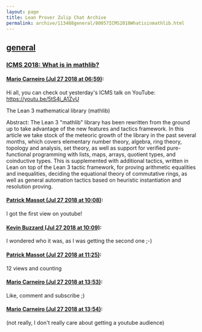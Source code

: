 ```yaml
---
layout: page
title: Lean Prover Zulip Chat Archive 
permalink: archive/113488general/80057ICMS2018Whatisinmathlib.html
---
```


## [general](index.html)
### [ICMS 2018: What is in mathlib?](80057ICMS2018Whatisinmathlib.html)

#### [Mario Carneiro (Jul 27 2018 at 06:59)](https://leanprover.zulipchat.com/#narrow/stream/113488-general/topic/ICMS%202018%3A%20What%20is%20in%20mathlib%3F/near/130389009):
Hi all, you can check out yesterday's ICMS talk on YouTube: https://youtu.be/5tS4j_A1ZvU

The Lean 3 mathematical library (mathlib)

Abstract: The Lean 3 "mathlib" library has been rewritten from the ground up to take advantage of the new features and tactics framework. In this article we take stock of the meteoric growth of the library in the past several months, which covers elementary number theory, algebra, ring theory, topology and analysis, set theory, as well as support for verified pure-functional programming with lists, maps, arrays, quotient types, and coinductive types. This is supplemented with additional tactics, written in Lean on top of the Lean 3 tactic framework, for proving arithmetic equalities and inequalities, deciding the equational theory of commutative rings, as well as general automation tactics based on heuristic instantiation and resolution proving.

#### [Patrick Massot (Jul 27 2018 at 10:08)](https://leanprover.zulipchat.com/#narrow/stream/113488-general/topic/ICMS%202018%3A%20What%20is%20in%20mathlib%3F/near/130395465):
I got the first view on youtube!

#### [Kevin Buzzard (Jul 27 2018 at 10:09)](https://leanprover.zulipchat.com/#narrow/stream/113488-general/topic/ICMS%202018%3A%20What%20is%20in%20mathlib%3F/near/130395481):
I wondered who it was, as I was getting the second one ;-)

#### [Patrick Massot (Jul 27 2018 at 11:25)](https://leanprover.zulipchat.com/#narrow/stream/113488-general/topic/ICMS%202018%3A%20What%20is%20in%20mathlib%3F/near/130398873):
12 views and counting

#### [Mario Carneiro (Jul 27 2018 at 13:53)](https://leanprover.zulipchat.com/#narrow/stream/113488-general/topic/ICMS%202018%3A%20What%20is%20in%20mathlib%3F/near/130405176):
Like, comment and subscribe ;)

#### [Mario Carneiro (Jul 27 2018 at 13:54)](https://leanprover.zulipchat.com/#narrow/stream/113488-general/topic/ICMS%202018%3A%20What%20is%20in%20mathlib%3F/near/130405226):
(not really, I don't really care about getting a youtube audience)

